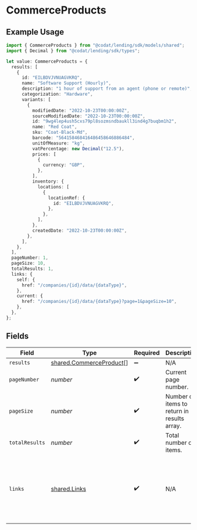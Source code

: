 # CommerceProducts

## Example Usage

```typescript
import { CommerceProducts } from "@codat/lending/sdk/models/shared";
import { Decimal } from "@codat/lending/sdk/types";

let value: CommerceProducts = {
  results: [
    {
      id: "EILBDVJVNUAGVKRQ",
      name: "Software Support (Hourly)",
      description: "1 hour of support from an agent (phone or remote)",
      categorization: "Hardware",
      variants: [
        {
          modifiedDate: "2022-10-23T00:00:00Z",
          sourceModifiedDate: "2022-10-23T00:00:00Z",
          id: "9wg4lep4ush5cxs79pl8sozmsndbaukll3ind4g7buqbm1h2",
          name: "Red Coat",
          sku: "Coat-Black-Md",
          barcode: "564158468416486458646886484",
          unitOfMeasure: "kg",
          vatPercentage: new Decimal("12.5"),
          prices: [
            {
              currency: "GBP",
            },
          ],
          inventory: {
            locations: [
              {
                locationRef: {
                  id: "EILBDVJVNUAGVKRQ",
                },
              },
            ],
          },
          createdDate: "2022-10-23T00:00:00Z",
        },
      ],
    },
  ],
  pageNumber: 1,
  pageSize: 10,
  totalResults: 1,
  links: {
    self: {
      href: "/companies/{id}/data/{dataType}",
    },
    current: {
      href: "/companies/{id}/data/{dataType}?page=1&pageSize=10",
    },
  },
};
```

## Fields

| Field                                                                                             | Type                                                                                              | Required                                                                                          | Description                                                                                       | Example                                                                                           |
| ------------------------------------------------------------------------------------------------- | ------------------------------------------------------------------------------------------------- | ------------------------------------------------------------------------------------------------- | ------------------------------------------------------------------------------------------------- | ------------------------------------------------------------------------------------------------- |
| `results`                                                                                         | [shared.CommerceProduct](../../../sdk/models/shared/commerceproduct.md)[]                         | :heavy_minus_sign:                                                                                | N/A                                                                                               |                                                                                                   |
| `pageNumber`                                                                                      | *number*                                                                                          | :heavy_check_mark:                                                                                | Current page number.                                                                              |                                                                                                   |
| `pageSize`                                                                                        | *number*                                                                                          | :heavy_check_mark:                                                                                | Number of items to return in results array.                                                       |                                                                                                   |
| `totalResults`                                                                                    | *number*                                                                                          | :heavy_check_mark:                                                                                | Total number of items.                                                                            |                                                                                                   |
| `links`                                                                                           | [shared.Links](../../../sdk/models/shared/links.md)                                               | :heavy_check_mark:                                                                                | N/A                                                                                               | {<br/>"self": {<br/>"href": "/companies"<br/>},<br/>"current": {<br/>"href": "/companies?page=1\u0026pageSize=10"<br/>}<br/>} |